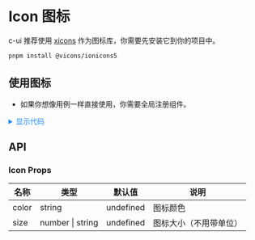 # Icon 图标

c-ui 推荐使用 [xicons](https://xicons.org/#/zh-CN) 作为图标库，你需要先安装它到你的项目中。

```bash
pnpm install @vicons/ionicons5
```

## 使用图标

- 如果你想像用例一样直接使用，你需要全局注册组件。

<!-- vitepress中天然支持vue组件 -->
<script setup lang="ts">
import { AccessibilitySharp } from '@vicons/ionicons5'
</script>

<div>
  <c-icon :size="40" color="red">
    <AccessibilitySharp />
  </c-icon>
  <c-icon :size="40" color="yellow">
    <AccessibilitySharp />
  </c-icon>
</div>

<div>
  <c-icon :size="60" color="red">
    <AccessibilitySharp />
  </c-icon>
  <c-icon :size="60" color="yellow">
    <AccessibilitySharp />
  </c-icon>
</div>

<div>
  <c-icon :size="80" color="red">
    <AccessibilitySharp />
  </c-icon>
  <c-icon :size="80" color="yellow">
    <AccessibilitySharp />
  </c-icon>
</div>

<details>

<summary style="cursor: pointer; color: #1989fa;">显示代码</summary>

```vue
<script setup lang="ts">
// 打开网站：https://xicons.org/#/zh-CN
// 复制名称并使用import导入即可使用
import { AccessibilitySharp } from '@vicons/ionicons5'
</script>

<template>
  <c-icon :size="40" color="red">
    <AccessibilitySharp />
  </c-icon>
</template>
```

</details>

## API

### Icon Props

| 名称  | 类型             | 默认值    | 说明                   |
| ----- | ---------------- | --------- | ---------------------- |
| color | string           | undefined | 图标颜色               |
| size  | number \| string | undefined | 图标大小（不用带单位） |
